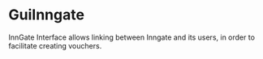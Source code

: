 # GuiInngate
InnGate Interface allows linking between Inngate and its users, in order to facilitate creating vouchers.
